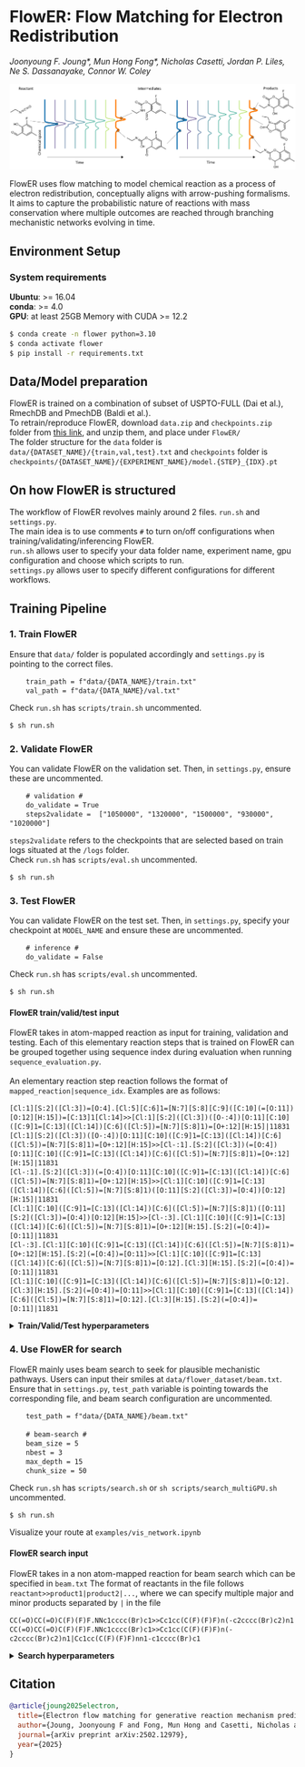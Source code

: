 # FlowER: Flow Matching for Electron Redistribution
_Joonyoung F. Joung*, Mun Hong Fong*, Nicholas Casetti, Jordan P. Liles, Ne S. Dassanayake, Connor W. Coley_

![Alt Text](FlowER.png)

FlowER uses flow matching to model chemical reaction as a process of electron redistribution, conceptually
aligns with arrow-pushing formalisms. It aims to capture the probabilistic nature of reactions with mass conservation
where multiple outcomes are reached through branching mechanistic networks evolving in time. 

## Environment Setup
### System requirements
**Ubuntu**: >= 16.04 <br>
**conda**: >= 4.0 <br>
**GPU**: at least 25GB Memory with CUDA >= 12.2

```bash
$ conda create -n flower python=3.10
$ conda activate flower
$ pip install -r requirements.txt
```

## Data/Model preparation
FlowER is trained on a combination of subset of USPTO-FULL (Dai et al.), RmechDB and PmechDB (Baldi et al.). <br>
To retrain/reproduce FlowER, download `data.zip` and `checkpoints.zip` folder from [this link](https://figshare.com/articles/dataset/FlowER_-_Mechanistic_datasets_and_model_checkpoint/28359407/2), and unzip them, and place under `FlowER/` <br>
The folder structure for the `data` folder is `data/{DATASET_NAME}/{train,val,test}.txt` and `checkpoints` folder is `checkpoints/{DATASET_NAME}/{EXPERIMENT_NAME}/model.{STEP}_{IDX}.pt`

## On how FlowER is structured
The workflow of FlowER revolves mainly around 2 files. `run.sh` and `settings.py`. <br> 
The main idea is to use comments `#` to turn on/off configurations when training/validating/inferencing FlowER. <br>
`run.sh` allows user to specify your data folder name, experiment name, gpu configuration and choose which scripts to run. <br>
`settings.py` allows user to specify different configurations for different workflows. 

## Training Pipeline
### 1. Train FlowER
Ensure that `data/` folder is populated accordingly and `settings.py` is pointing to the correct files.
```
    train_path = f"data/{DATA_NAME}/train.txt" 
    val_path = f"data/{DATA_NAME}/val.txt"
```
Check `run.sh` has `scripts/train.sh` uncommented. 
```bash
$ sh run.sh
```

### 2. Validate FlowER
You can validate FlowER on the validation set. Then, in `settings.py`, ensure these are uncommented.
```
    # validation #
    do_validate = True
    steps2validate =  ["1050000", "1320000", "1500000", "930000", "1020000"]
```
`steps2validate` refers to the checkpoints that are selected based on train logs situated at the `/logs` folder. <br>
Check `run.sh` has `scripts/eval.sh` uncommented. 
```bash
$ sh run.sh
```


### 3. Test FlowER
You can validate FlowER on the test set. Then, in `settings.py`, specify your checkpoint at `MODEL_NAME` and ensure these are uncommented.
```
    # inference #
    do_validate = False
```
Check `run.sh` has `scripts/eval.sh` uncommented. 
```bash
$ sh run.sh
```

#### FlowER train/valid/test input
FlowER takes in atom-mapped reaction as input for training, validation and testing. Each of this elementary reaction steps that is trained on FlowER can be grouped together using sequence index during evaluation when running `sequence_evaluation.py`. \
\
An elementary reaction step reaction follows the format of `mapped_reaction|sequence_idx`. Examples are as follows:
```
[Cl:1][S:2]([Cl:3])=[O:4].[Cl:5][C:6]1=[N:7][S:8][C:9]([C:10](=[O:11])[O:12][H:15])=[C:13]1[Cl:14]>>[Cl:1][S:2]([Cl:3])([O-:4])[O:11][C:10]([C:9]1=[C:13]([Cl:14])[C:6]([Cl:5])=[N:7][S:8]1)=[O+:12][H:15]|11831
[Cl:1][S:2]([Cl:3])([O-:4])[O:11][C:10]([C:9]1=[C:13]([Cl:14])[C:6]([Cl:5])=[N:7][S:8]1)=[O+:12][H:15]>>[Cl-:1].[S:2]([Cl:3])(=[O:4])[O:11][C:10]([C:9]1=[C:13]([Cl:14])[C:6]([Cl:5])=[N:7][S:8]1)=[O+:12][H:15]|11831
[Cl-:1].[S:2]([Cl:3])(=[O:4])[O:11][C:10]([C:9]1=[C:13]([Cl:14])[C:6]([Cl:5])=[N:7][S:8]1)=[O+:12][H:15]>>[Cl:1][C:10]([C:9]1=[C:13]([Cl:14])[C:6]([Cl:5])=[N:7][S:8]1)([O:11][S:2]([Cl:3])=[O:4])[O:12][H:15]|11831
[Cl:1][C:10]([C:9]1=[C:13]([Cl:14])[C:6]([Cl:5])=[N:7][S:8]1)([O:11][S:2]([Cl:3])=[O:4])[O:12][H:15]>>[Cl-:3].[Cl:1][C:10]([C:9]1=[C:13]([Cl:14])[C:6]([Cl:5])=[N:7][S:8]1)=[O+:12][H:15].[S:2](=[O:4])=[O:11]|11831
[Cl-:3].[Cl:1][C:10]([C:9]1=[C:13]([Cl:14])[C:6]([Cl:5])=[N:7][S:8]1)=[O+:12][H:15].[S:2](=[O:4])=[O:11]>>[Cl:1][C:10]([C:9]1=[C:13]([Cl:14])[C:6]([Cl:5])=[N:7][S:8]1)=[O:12].[Cl:3][H:15].[S:2](=[O:4])=[O:11]|11831
[Cl:1][C:10]([C:9]1=[C:13]([Cl:14])[C:6]([Cl:5])=[N:7][S:8]1)=[O:12].[Cl:3][H:15].[S:2](=[O:4])=[O:11]>>[Cl:1][C:10]([C:9]1=[C:13]([Cl:14])[C:6]([Cl:5])=[N:7][S:8]1)=[O:12].[Cl:3][H:15].[S:2](=[O:4])=[O:11]|11831
```

<details><summary><b>Train/Valid/Test hyperparameters</b></summary>

### Model Architecture
- **`emb_dim`**  - Embedding dimension size of atom embeddings
- **`enc_num_layers`** - Number of transformer layers to be applied
- **`enc_heads`** - Number of attention heads
- **`enc_filter_size`** - Dimension of Feed-Forward Network in Transformer block
- **`(attn)_dropout`** - Dropout for Transformer block (0.0 empirically works well)
- **`sigma`** - Standard deviation of Gaussian noise added for reparameterizing the bond-electron (BE) matrix

### Optimization
- **`lr`** - Learning rate for training (NoamLR)
- **`warmup`** - Warmup steps before LR decay (NoamLR)
- **`clip_norm`** - Gradient clipping threshold to prevent exploding gradients
- **`beta1`**, **`beta2`**  -  Adam optimizer’s momentum terms
- **`eps`** -  Adam optimizer’s denominator term for numerical stability
- **`weight_decay`** - L2 regularization strength to prevent overfitting

### Input representation (Bond-Electron matrix)
- **`rbf_low`** - Radial Basis Function (RBF) centers lowest value
- **`rbf_high`** - Radial Basis Function (RBF) centers highest value
- **`rbf_gap`** - Glanularity of RBF centers increment

### Inference 
- **`do_validate`** - True to trigger validation, False to trigger testing
- **`steps2validate`** - List of checkpoints to run FlowER on for validation
- **`sample_size`** - Number of samples FlowER generates for evaluation

</details>

### 4. Use FlowER for search
FlowER mainly uses beam search to seek for plausible mechanistic pathways. Users can input their smiles at `data/flower_dataset/beam.txt`. <br>
Ensure that in `settings.py`, `test_path` variable is pointing towards the corresponding file, and beam search configuration are uncommented.
```
    test_path = f"data/{DATA_NAME}/beam.txt"

    # beam-search #
    beam_size = 5
    nbest = 3
    max_depth = 15
    chunk_size = 50
```
Check `run.sh` has `scripts/search.sh` or `sh scripts/search_multiGPU.sh` uncommented. 
```bash
$ sh run.sh
```
Visualize your route at `examples/vis_network.ipynb`

#### FlowER search input
FlowER takes in a non atom-mapped reaction for beam search which can be specified in `beam.txt`
The format of reactants in the file follows `reactant>>product1|product2|...`, where we can specify multiple major and minor products separated by `|` in the file
```
CC(=O)CC(=O)C(F)(F)F.NNc1cccc(Br)c1>>Cc1cc(C(F)(F)F)n(-c2cccc(Br)c2)n1
CC(=O)CC(=O)C(F)(F)F.NNc1cccc(Br)c1>>Cc1cc(C(F)(F)F)n(-c2cccc(Br)c2)n1|Cc1cc(C(F)(F)F)nn1-c1cccc(Br)c1
```

<details><summary><b>Search hyperparameters</b></summary>

- **`beam_size`** - Size of top-k selection of candidates (based on cumulative probability)
to be further expanded. Increasing this would make the overall search more comprehensive, but at the
cost of slower runtime.
- **`nbest`** - Cut-off size of the top-k outcomes generated by FlowER after the expan-
sion. This cutoff can filter out unlikely outcomes to be part of the selection.
- **`sample_size`** - Number of samples FlowER generates for evaluation
- **`max_depth`** - Refers to the maximum depth the beam search should explore.
- **`chunk_size`** - Number of reactants sets to be run beam search concurrently.

</details>

## Citation
```bibtex
@article{joung2025electron,
  title={Electron flow matching for generative reaction mechanism prediction obeying conservation laws},
  author={Joung, Joonyoung F and Fong, Mun Hong and Casetti, Nicholas and Liles, Jordan P and Dassanayake, Ne S and Coley, Connor W},
  journal={arXiv preprint arXiv:2502.12979},
  year={2025}
}
```
